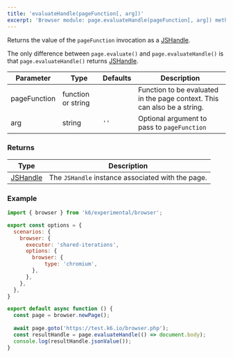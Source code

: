 ```yaml
---
title: 'evaluateHandle(pageFunction[, arg])'
excerpt: 'Browser module: page.evaluateHandle(pageFunction[, arg]) method'
---
```


Returns the value of the `pageFunction` invocation as a [JSHandle](/javascript-api/k6-experimental/browser/jshandle/). 

The only difference between `page.evaluate()` and `page.evaluateHandle()` is that `page.evaluateHandle()` returns [JSHandle](/javascript-api/k6-experimental/browser/jshandle/).

<TableWithNestedRows>

| Parameter       | Type   | Defaults | Description                                                                                                                                                                                 |
|-----------------|--------------------|----------|---------------------------------------------------------------------------------------------------------------------------------------------------------------------------------|
| pageFunction    | function or string |          |  Function to be evaluated in the page context. This can also be a string.                                                                                                       |
| arg             | string             | `''`     | Optional argument to pass to `pageFunction`                                                                                                                                     |

</TableWithNestedRows>

### Returns

| Type                 | Description                                                                                     |
| ----                 | -----------                                                                                     |
| [JSHandle](/javascript-api/k6-experimental/browser/jshandle/)               | The `JSHandle` instance associated with the page.                                                                |


### Example

<CodeGroup labels={[]}>

<!-- eslint-skip -->

```javascript
import { browser } from 'k6/experimental/browser';

export const options = {
  scenarios: {
    browser: {
      executor: 'shared-iterations',
      options: {
        browser: {
            type: 'chromium',
        },
      },
    },
  },
}

export default async function () {
  const page = browser.newPage();
  
  await page.goto('https://test.k6.io/browser.php');
  const resultHandle = page.evaluateHandle(() => document.body);
  console.log(resultHandle.jsonValue());
}
```

</CodeGroup>